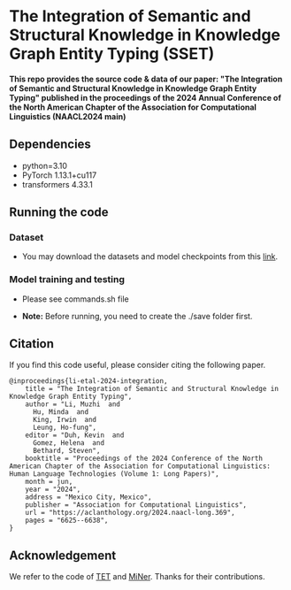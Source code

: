 # The Integration of Semantic and Structural Knowledge in Knowledge Graph Entity Typing (SSET)
#### This repo provides the source code & data of our paper: "The Integration of Semantic and Structural Knowledge in Knowledge Graph Entity Typing" published in the proceedings of the 2024 Annual Conference of the North American Chapter of the Association for Computational Linguistics (NAACL2024 main)

## Dependencies
* python=3.10
* PyTorch 1.13.1+cu117
* transformers 4.33.1

## Running the code
### Dataset
* You may download the datasets and model checkpoints from this [link](https://drive.google.com/drive/folders/1kUwUkf80Ved9IJ0k_Njd1PX5a5JvAo7_?usp=sharing).

### Model training and testing
* Please see commands.sh file


* **Note:** Before running, you need to create the ./save folder first.

## Citation
If you find this code useful, please consider citing the following paper.
```
@inproceedings{li-etal-2024-integration,
    title = "The Integration of Semantic and Structural Knowledge in Knowledge Graph Entity Typing",
    author = "Li, Muzhi  and
      Hu, Minda  and
      King, Irwin  and
      Leung, Ho-fung",
    editor = "Duh, Kevin  and
      Gomez, Helena  and
      Bethard, Steven",
    booktitle = "Proceedings of the 2024 Conference of the North American Chapter of the Association for Computational Linguistics: Human Language Technologies (Volume 1: Long Papers)",
    month = jun,
    year = "2024",
    address = "Mexico City, Mexico",
    publisher = "Association for Computational Linguistics",
    url = "https://aclanthology.org/2024.naacl-long.369",
    pages = "6625--6638",
}
```

## Acknowledgement
We refer to the code of [TET](https://github.com/zhiweihu1103/ET-TET) and [MiNer](https://github.com/jinzhuoran/MiNer/). Thanks for their contributions.
